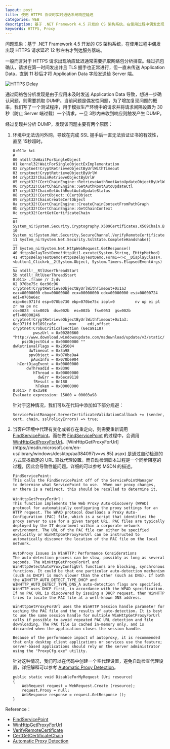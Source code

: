 ```yaml
---
layout: post
title: 使用 HTTPS 协议时实时通话系统响应延迟
categories: WEB
description: 基于 .NET Framework 4.5 开发的 CS 架构系统，在使用过程中偶发出现 HTTPS 请求延迟 12 秒左右才到达服务器端
keywords: HTTPS, Proxy
---
```


问题现象：基于 .NET Framework 4.5 开发的 CS 架构系统，在使用过程中偶发出现 HTTPS 请求延迟 12 秒左右才到达服务器端。


一般而言对于 HTTPS 请求出现响应延迟通常需要抓取网络包分析排查。经过抓包确认，请求在第一时间发出并且 TLS 握手也正常进行，但一直未传送 Application Data，直到 11 秒后才将 Application Data 字段发送给 Server 端。

![HTTPS Delay](https://crushonme-1256821258.cos.ap-shanghai.myqcloud.com/HTTPS-Delay.jpg)

通过网络包分析发现是由于应用未及时发送 Application Data 导致，想进一步确认问题，则需要抓取 DUMP。当前问题是偶发性问题，为了增加复现问题的概率，我们写了一个测试程序，用于模拟生产环境中的请求并将请求间隔设置为 30 秒（防止 Server 端过载）一个请求，一旦 3秒内未收到响应则触发产生 DUMP。

经过复现并分析 DUMP，发现该问题主要有两个原因：

1. 环境中无法访问外网，导致在完成 SSL 握手后一直无法验证证书的有效性，直至 15秒超时。

   ```
   0:011> kcL
   # 
   00 ntdll!ZwWaitForSingleObject
   01 kernel32!WaitForSingleObjectExImplementation
   02 cryptnet!CryptRetrieveObjectByUrlWithTimeout
   03 cryptnet!CryptRetrieveObjectByUrlW
   04 crypt32!ChainRetrieveObjectByUrlW
   05 crypt32!CCertChainEngine::RetrieveAuthRootAutoUpdateObjectByUrlW
   06 crypt32!CCertChainEngine::GetAuthRootAutoUpdateCtl
   07 crypt32!ChainGetAuthRootAutoUpdateStatus
   08 crypt32!CCertObject::CCertObject
   09 crypt32!ChainCreateCertObject
   0a crypt32!CCertChainEngine::CreateChainContextFromPathGraph
   0b crypt32!CCertChainEngine::GetChainContext
   0c crypt32!CertGetCertificateChain
   ……
   0f System_ni!System.Security.Cryptography.X509Certificates.X509Chain.Build(System.Security.Cryptography.X509Certificates.X509Certificate2)
   10 System_ni!System.Net.Security.SecureChannel.VerifyRemoteCertificate(System.Net.Security.RemoteCertValidationCallback)
   11 System_ni!System.Net.Security.SslState.CompleteHandshake()
   ……
   3f System_ni!System.Net.HttpWebRequest.GetResponse()
   40 HttpsDelayTestDemo!HttpUtil.excute(System.String, EHttpMethod)
   41 HttpsDelayTestDemo!HttpsDelayTestDemo.Form1+<>c__DisplayClass4.<button1_Click>b__2(System.Object, System.Timers.ElapsedEventArgs)
   ……
   5a ntdll!__RtlUserThreadStart
   5b ntdll!_RtlUserThreadStart
   0:011> .frame /r 2;dv
   02 070be75c 6ec96c96 cryptnet!CryptRetrieveObjectByUrlWithTimeout+0x1a3 
   eax=00000000 ebx=00000000 ecx=00000000 edx=00000000 esi=00000724 edi=070be6ec
   eip=6ec971fd esp=070be730 ebp=070be75c iopl=0         nv up ei pl zr na pe nc
   cs=0023  ss=002b  ds=002b  es=002b  fs=0053  gs=002b             efl=00000246
   cryptnet!CryptRetrieveObjectByUrlWithTimeout+0x1a3:
   6ec971fd bf1891ca6e      mov     edi,offset cryptnet!CrobuCriticalSection (6eca9118)
            pwszUrl = 0x00280860 "http://www.download.windowsupdate.com/msdownload/update/v3/static/trustedr/en/authrootstl.cab"
       pszObjectOid = 0x00000000 ""
   dwRetrievalFlags = 0x205004
          dwTimeout = 0x3a98
          ppvObject = 0x070be9a4
           pAuxInfo = 0x070be904
     hCertDiagEvent = 0x00000000
         dwThreadId = 0x8390
            hThread = 0x00000000
              dwErr = 0x6eca9118
            fResult = 0n188
             hToken = 0x00000000
   0:011> ? 0x3a98
   Evaluate expression: 15000 = 00003a98
   ```

   针对于这种情况，我们可以在代码中添加如下部分规避：

   ```
   ServicePointManager.ServerCertificateValidationCallback += (sender, cert, chain, sslPolicyErrors) => true;
   ```

2. 当客户环境中代理有变化或者存在重定向，则需要重新调用 [FindServicePoint](https://referencesource.microsoft.com/#System/net/System/Net/HttpWebRequest.cs,ecdcaa940c7526e4)。而在做  [FindServicePoint](https://referencesource.microsoft.com/#System/net/System/Net/HttpWebRequest.cs,ecdcaa940c7526e4) 的过程中，会调用 [WinHttpGetProxyForUrl](https://msdn.microsoft.com/en-us/library/windows/desktop/aa384097(v=vs.85).aspx)。[WinHttpGetProxyForUrl](https://msdn.microsoft.com/en-us/library/windows/desktop/aa384097(v=vs.85).aspx) 是通过自动检测的方式查找指定的 URL 查找代理设置。而自动检测脚本过程是一个同步阻塞的过程，因此会导致性能问题。详细的可以参考 MSDN 的描述。

   ```
   FindServicePoint:
   This calls the FindServicePoint off of the ServicePointManager
   to determine what ServicePoint to use.  When our proxy changes,
   or there is a redirect, this should be recalled to determine it.
   
   WinHttpGetProxyForUrl：
   This function implements the Web Proxy Auto-Discovery (WPAD) protocol for automatically configuring the proxy settings for an HTTP request. The WPAD protocol downloads a Proxy Auto-Configuration (PAC) file, which is a script that identifies the proxy server to use for a given target URL. PAC files are typically deployed by the IT department within a corporate network environment. The URL of the PAC file can either be specified explicitly or WinHttpGetProxyForUrl can be instructed to automatically discover the location of the PAC file on the local network.
   
   AutoProxy Issues in WinHTTP：Performance Considerations
   The auto-detection process can be slow, possibly as long as several seconds. The WinHttpGetProxyForUrl and WinHttpDetectAutoProxyConfigUrl functions are blocking, synchronous functions. It could be that one particular auto-detection mechanism (such as DHCP) is much slower than the other (such as DNS). If both the WINHTTP_AUTO_DETECT_TYPE_DHCP and WINHTTP_AUTO_DETECT_TYPE_DNS_A auto-detection flags are specified, WinHTTP uses DHCP first, in accordance with the WPAD specification. If no PAC URL is discovered by issuing a DHCP request, then WinHTTP tries to locate the PAC file at a well-known DNS address.
   
   WinHttpGetProxyForUrl uses the WinHTTP Session handle parameter for caching the PAC file and the results of auto-detection. It is best to use the same session handle for multiple WinHttpGetProxyForUrl calls if possible to avoid repeated PAC URL detection and file downloading. The PAC file is cached in-memory only, and is discarded when the application closes the session handle.
   
   Because of the performance impact of autoproxy, it is recommended that only desktop client applications or services use the feature; server-based applications should rely on the server administrator using the "ProxyCfg.exe" utility.
   ```

   针对这种情况，我们可以在代码中创建一个空代理设置，避免自动检查代理设置，详细解释可以参考 [Automatic Proxy Detection](https://docs.microsoft.com/en-us/dotnet/framework/network-programming/automatic-proxy-detection)。

   ```
   public static void DisableForMyRequest (Uri resource)  
   {  
       WebRequest request = WebRequest.Create (resource);  
       request.Proxy = null;  
       WebResponse response = request.GetResponse ();  
   }  
   ```

   

Reference：

- [FindServicePoint](https://referencesource.microsoft.com/#System/net/System/Net/HttpWebRequest.cs,ecdcaa940c7526e4)
- [WinHttpGetProxyForUrl](https://msdn.microsoft.com/en-us/library/windows/desktop/aa384097(v=vs.85).aspx)
- [VerifyRemoteCertificate](https://referencesource.microsoft.com/#System/net/System/Net/_SecureChannel.cs,629d8ef27d758949)
- [CertGetCertificateChain](https://msdn.microsoft.com/en-us/library/windows/desktop/aa376078(v=vs.85).aspx)
- [Automatic Proxy Detection](https://docs.microsoft.com/en-us/dotnet/framework/network-programming/automatic-proxy-detection)